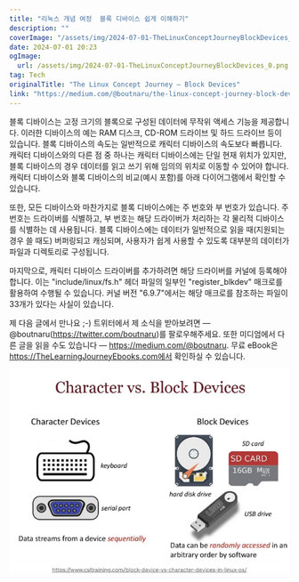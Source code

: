 ```yaml
---
title: "리눅스 개념 여정  블록 디바이스 쉽게 이해하기"
description: ""
coverImage: "/assets/img/2024-07-01-TheLinuxConceptJourneyBlockDevices_0.png"
date: 2024-07-01 20:23
ogImage: 
  url: /assets/img/2024-07-01-TheLinuxConceptJourneyBlockDevices_0.png
tag: Tech
originalTitle: "The Linux Concept Journey — Block Devices"
link: "https://medium.com/@boutnaru/the-linux-concept-journey-block-devices-f6f775852091"
---
```



블록 디바이스는 고정 크기의 블록으로 구성된 데이터에 무작위 액세스 기능을 제공합니다. 이러한 디바이스의 예는 RAM 디스크, CD-ROM 드라이브 및 하드 드라이브 등이 있습니다. 블록 디바이스의 속도는 일반적으로 캐릭터 디바이스의 속도보다 빠릅니다. 캐릭터 디바이스와의 다른 점 중 하나는 캐릭터 디바이스에는 단일 현재 위치가 있지만, 블록 디바이스의 경우 데이터를 읽고 쓰기 위해 임의의 위치로 이동할 수 있어야 합니다. 캐릭터 디바이스와 블록 디바이스의 비교(예시 포함)를 아래 다이어그램에서 확인할 수 있습니다.

또한, 모든 디바이스와 마찬가지로 블록 디바이스에는 주 번호와 부 번호가 있습니다. 주 번호는 드라이버를 식별하고, 부 번호는 해당 드라이버가 처리하는 각 물리적 디바이스를 식별하는 데 사용됩니다. 블록 디바이스에는 데이터가 일반적으로 읽을 때(지원되는 경우 쓸 때도) 버퍼링되고 캐싱되며, 사용자가 쉽게 사용할 수 있도록 대부분의 데이터가 파일과 디렉토리로 구성됩니다.

마지막으로, 캐릭터 디바이스 드라이버를 추가하려면 해당 드라이버를 커널에 등록해야 합니다. 이는 "include/linux/fs.h" 헤더 파일의 일부인 "register_blkdev" 매크로를 활용하여 수행될 수 있습니다. 커널 버전 "6.9.7"에서는 해당 매크로를 참조하는 파일이 33개가 있다는 사실이 있습니다.

제 다음 글에서 만나요 ;-) 트위터에서 제 소식을 받아보려면 — @boutnaru(https://twitter.com/boutnaru)를 팔로우해주세요. 또한 미디엄에서 다른 글을 읽을 수도 있습니다 — https://medium.com/@boutnaru. 무료 eBook은 https://TheLearningJourneyEbooks.com에서 확인하실 수 있습니다.

<div class="content-ad"></div>


![2024-07-01-TheLinuxConceptJourneyBlockDevices_0.png](/assets/img/2024-07-01-TheLinuxConceptJourneyBlockDevices_0.png)
